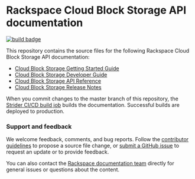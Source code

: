 # Rackspace Cloud Block Storage API documentation

[![build badge](https://build.developer.rackspace.com/rackerlabs/docs-cloud-block-storage/badge?branch=master)](https://build.developer.rackspace.com/rackerlabs/docs-cloud-block-storage/)

This repository contains the source files for the following Rackspace Cloud Block Storage API documentation:

* [Cloud Block Storage Getting Started Guide](https://developer.rackspace.com/docs/cloud-block-storage/v1/developer-guide/#getting-started)
* [Cloud Block Storage Developer Guide](https://developer.rackspace.com/docs/cloud-block-storage/v1/developer-guide/)
* [Cloud Block Storage API Reference](https://developer.rackspace.com/docs/cloud-block-storage/v1/developer-guide/#api-reference)
* [Cloud Block Storage Release Notes](https://developer.rackspace.com/docs/cloud-block-storage/v1/developer-guide/#release-notes)

When you commit changes to the master branch of this repository, the 
[Strider CI/CD build job](https://build.developer.rackspace.com/rackerlabs/docs-cloud-block-storage/) 
builds the documentation. Successful builds are deployed to production.

### Support and feedback

We welcome feedback, comments, and bug reports. Follow the 
[contributor guidelines](CONTRIBUTING.md) 
to propose a source file change, or [submit a GitHub issue](https://github.com/rackerlabs/docs-cloud-block-storage/issues/new) 
to request an update or to provide feedback.

You can also contact the [Rackspace documentation team](mailto:devdoc@rackspace.com) directly for general issues 
or questions about the content. 
